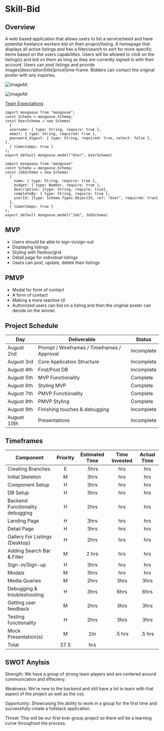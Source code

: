 # Skill-Bid

## Overview
A web based application that allows users to list a service/need and have potential freelance workers bid on their project/listing.
A homepage that displays all active listings and has a filter/search to sort for more specific items based on the users capabilities.
Users will be allowed to click on the listing(s) and bid on them as long as they are currently signed in with their account. 
Users can post listings and provide images|description|title|price|time-frame.
Bidders can contact the original poster with any inquiries. 

![imageAlt](https://i.imgur.com/slBWrX1.png)

![imageAlt](https://i.imgur.com/tWGa9n0.png)

[Team Expectations](https://docs.google.com/document/d/1qZNkbr4kBtDA72sl9xWuOMZ0nyU9gPjKFRz2DB21vVI/edit?usp=sharing)

```
import mongoose from "mongoose";
const Schema = mongoose.Schema;
const UserSchema = new Schema(
  {
  username: { type: String, require: true },
  email: { type: String, required: true },
  password_digest: { type: String, required: true, select: false },
},
  { timestamps: true }
);
export default mongoose.model("User", UserSchema)
```

```
import mongoose from "mongoose"
const Schema = mongoose.Schema;
const JobSchema = new Schema(
  {
    name: { type: String, require: true },
    budget: { type: Number, require: true },
    description: {type: String, require, true},
    completeBy: { type: String, require: true },
    userId: {type: Schema.Types.ObjectId, ref: "User", required: true}
  },
  { timestamps: true }
);
export default mongoose.model("Job", JobSchema)
```

## MVP
- Users should be able to sign-in/sign-out
- Displaying listings
- Styling with flexbox/grid
- Detail page for individual listings
- Users can post, update, delete their listings

## PMVP
- Modal for form of contact
- A form of contact
- Making a more reactive UI
- Authorized users can bid on a listing and then the original poster can decide on the winner.

## Project Schedule
|  Day | Deliverable | Status
|---|---| ---|
|August 2nd| Prompt / Wireframes / Timeframes / Approval | Incomplete
|August 3rd| Core Application Structure | Incomplete
|August 4th| Find/Post DB | Incomplete
|August 5th| MVP Functionality | Complete
|August 6th| Styling MVP | Complete
|August 7th| PMVP Functionality | Complete
|August 8th| PMVP Styling | Complete
|August 9th| Finishing touches & debugging | Incomplete
|August 10th| Presentations | Incomplete

## Timeframes

| Component | Priority | Estimated Time | Time Invested | Actual Time |
| --- | :---: |  :---: | :---: | :---: |
| Creating Branches | E | .5hrs | hrs | hrs |
| Initial Skeleton | M | 3hrs | hrs | hrs |
| Component Setup | H | 3hrs | hrs | hrs |
| DB Setup | H | 3hrs | hrs | hrs |
| Backend Functionality debugging | H | 2hrs | hrs | hrs |
| Landing Page | H | 3hrs | hrs | hrs |
| Detail Page | H | 3hrs | hrs | hrs |
| Gallery For Listings (Desktop) | H | 2hrs | hrs | hrs |
| Adding Search Bar & Filter | M | 2 hrs | hrs | hrs |
| Sign-in/Sign-up | H | 3hrs | hrs | hrs |
| Modals | M | 3hrs | hrs | hrs |
| Media Queries | M | 2hrs | 3hrs | 3hrs |
| Debugging & troubleshooting | H | 3hrs | 6hrs | 6hrs |
| Getting user feedback | M | 2hrs | 3hrs | 3hrs |
| Testing functionality | H | 2hrs | 3hrs | 3hrs |
| Mock Presentation(s) | M | 1hr | .5 hrs | .5 hrs |
| Total | 37.5 | hrs | 

## SWOT Anylsis
Strength:
We have a group of strong team players and are centered around communication and effecieny. 

Weakness:
We're new to the backend and still have a lot to learn with that aspect of the project as well as the css.

Opportunity:
Showcasing the ability to work in a group for the first time and successfully create a fullstack application.

Threat:
This will be our first ever group project so there will be a learning curve throughout the process. 
